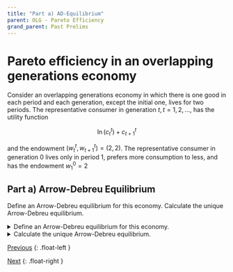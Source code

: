 ```yaml
---
title: "Part a) AD-Equilibrium" 
parent: OLG - Pareto Efficiency
grand_parent: Past Prelims
---
```


# Pareto efficiency in an overlapping generations economy

Consider an overlapping generations economy in which there is one good in each period
and each generation, except the initial one, lives for two periods. The representative
consumer in generation $t, t = 1,2,...,$ has the utility function

$$\ln (c_t^t) + c_{t+1}^t$$

and the endowment $(w_t^t, w_{t+1}^t)=(2,2)$.
The representative consumer in generation $0$ lives only in period $1$,
prefers more consumption to less, and has the endowment $w_1^0 = 2$




## Part a) Arrow-Debreu Equilibrium

Define an Arrow-Debreu equilibrium for this economy. 
Calculate the unique Arrow-Debreu equilibrium.


<details markdown="block">
<summary>
Define an Arrow-Debreu equilibrium for this economy.
</summary>

An Arrow-Debreu Equilibrium consists of:

- a sequence of allocations: $$\{ (\hat{c}^t_t, \hat{c}^t_{t+1}) \}_{t=1}^\infty$$
- an allocation for generation $0$: $$\{ \hat{c}_1^0 \}$$
- and a sequence of prices: $$\{ \hat{p}_t \}_{t=1}^\infty$$

such that the following conditions are satisfied:

### Gen 0 Consumer Optimization:
Taking prices as given, consumer $0$ chooses $\hat{c}_1^0$ to solve 

$$\begin{aligned}
& \max_{c_{1}^{0}} &  & \ln c_1^0\\
 & \text{s.t.} &  & c_{1}^{0}\geq0 \\
 &  &  & \hat{p}_{1}c_{1}^{0}\leq\hat{p}_{1}w_{1}^{0} 
\end{aligned}$$

$$\max_{c_1^0} \; \ln c_1^0$$

*subject to the constraints:*

$$c_{1}^{0}\geq0 \mytag{Non-neg}$$

$$\mytag{Budget}  \hat{p}_{1}c_{1}^{0}\leq\hat{p}_{1}w_{1}^{0}  $$


### Gen t Consumer Optimization:
Taking prices as given, consumer $t,t=1,2,...$ chooses $(\hat{c}^t_t, \hat{c}^t_{t+1})$ to solve


$$\begin{aligned}
& \max_{c^t_t, c^t_{t+1}} &  & \ln (c_t^t) + c_{t+1}^t\\
& \text{s.t.}: &  & c_{t}^{t}\geq0 \;\; c_{t+1}^{t}\geq0 \;  \\
&  &  & \hat{p}_{t}c_{t}^{t}+\hat{p}_{t+1}c_{t+1}^{t}\leq\hat{p}_{t}w_{t}^{t}+\hat{p}_{t+1}w_{t}^{t+1}
\end{aligned}$$



### Markets Clear: 
For all $t=1,2,...$:

$$\mytag{Goods MC}  \hat{c}_t^{t-1} + \hat{c}_t^t = w_t^{t-1} + w_t^t$$


</details>








<details><summary>Calculate the unique Arrow-Debreu equilibrium.</summary>

<p>The unique Arrow-Debreu equilibrium has each consumer consume their endowments.

$\hat{c}_0^1 = w_1^0$. 
And for all $t=1,2,3,...$, 
$\hat{c}_t^t = w_t^t$, 
$\hat{c}_{t+1}^t = w_{t+1}^t$. 

<p>If we normalize $\hat{p}_1 = 1$, then  $\hat{p}_t = \hat{p}_1 \cdot 2^{t-1}$,

<details markdown="block"><summary>Explanation and Proof</summary>

### Equilibrium allocations are Autarky

1. First note that every generation has strictly increasing utility and so every budget constraint will hold with equality.
2. Generation $0$'s budget constraint implies that $\hat{c}_1^0 = w_1^0$
3. Plug this into the period $1$ market clearing condition $\hat{c}_1^{0} + \hat{c}_1^1 = w_1^1 + w_1^0$ to get that $\hat{c}_1^1 = w_1^1$.
4. Plug this into generation $1$'s budget constraint to get that $\hat{c}_2^1 = w_2^1$.
5. Plug this into the period $2$ market clearing condition to get that to get that $\hat{c}_2^2 = w_2^2$.
6. Iterate for all generations.

### Finding the equilibrium prices

Set up the Lagrangian for generation $t$'s problem:

$$\mathcal{L} = \ln(c_t^t) + c_{t+1}^t - \lambda\cdot\left[ p_t c_t^t + p_{t+1} c_{t+1} - p_t w_t^t - p_{t+1} w_{t+1}^t \right]$$

First-order conditions:

$$\begin{aligned}
    0 &= \frac{1}{c_t^t} - \lambda_t p_t \\
    0 &= 1 - \lambda_t p_{t+1} \\
    p_t c_t^t + p_{t+1} c_{t+1}^t &= w_t^t + w_{t+1}^t\\
\end{aligned}$$

Combine the first two to get that $\frac{1}{c_t^t} = \frac{p_t}{p_{t+1}}$. Plug in the fact that $c_t^t = w_t^t = 2$ to get the result that $p_{t+1} = 2\cdot p_t$.

With any other price ratio, the generation $t$ consumer would choose a non-autarky allocation.

So for all the equilibrium conditions to hold, it must be that $\hat{p}_{t+1} = 2\cdot \hat{p}_t$ for all $t=1,2,...$, and so $\hat{p}_t = \hat{p}_1 \cdot 2^{t-1}$


</details>

</details>







[Previous](kehoe-olg)
{: .float-left }

[Next](kehoe-olg-b)
{: .float-right }
